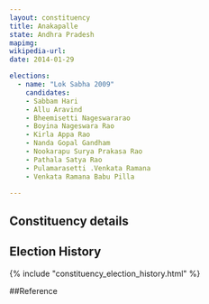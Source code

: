 ```yaml
---
layout: constituency
title: Anakapalle
state: Andhra Pradesh
mapimg: 
wikipedia-url: 
date: 2014-01-29

elections: 
  - name: "Lok Sabha 2009"
    candidates: 
    - Sabbam Hari 
    - Allu Aravind 
    - Bheemisetti Nageswararao 
    - Boyina Nageswara Rao 
    - Kirla Appa Rao 
    - Nanda Gopal Gandham 
    - Nookarapu Surya Prakasa Rao 
    - Pathala Satya Rao 
    - Pulamarasetti .Venkata Ramana 
    - Venkata Ramana Babu Pilla 

---
```

## Constituency details


## Election History
{% include "constituency_election_history.html" %}

##Reference
